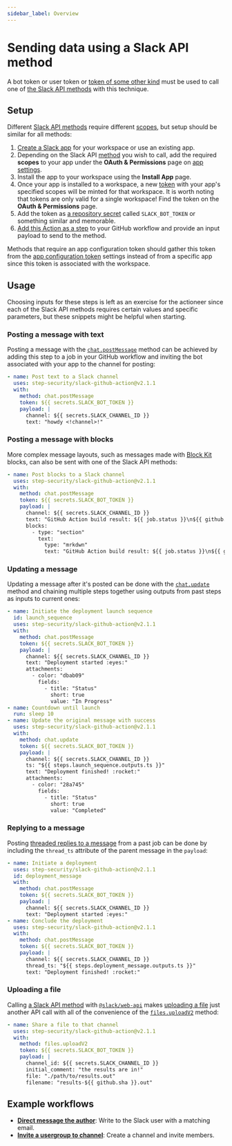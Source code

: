 ```yaml
---
sidebar_label: Overview
---
```


# Sending data using a Slack API method

A bot token or user token or [token of some other kind](https://docs.slack.dev/authentication/tokens) must be used to call one of [the Slack API methods](https://docs.slack.dev/reference/methods) with this technique.

## Setup

Different [Slack API methods](https://docs.slack.dev/reference/methods) require different [scopes](https://docs.slack.dev/reference/scopes), but setup should be similar for all methods:

1. [Create a Slack app](https://api.slack.com/apps/new) for your workspace or use an existing app.
2. Depending on the Slack API [method](https://docs.slack.dev/reference/methods) you wish to call, add the required **scopes** to your app under the **OAuth & Permissions** page on [app settings](https://api.slack.com/apps).
3. Install the app to your workspace using the **Install App** page.
4. Once your app is installed to a workspace, a new [token](https://docs.slack.dev/authentication/tokens) with your app's specified scopes will be minted for that workspace. It is worth noting that tokens are only valid for a single workspace! Find the token on the **OAuth & Permissions** page.
5. Add the token as [a repository secret](https://docs.github.com/en/actions/security-for-github-actions/security-guides/using-secrets-in-github-actions#creating-secrets-for-a-repository) called `SLACK_BOT_TOKEN` or something similar and memorable.
6. [Add this Action as a step](https://docs.github.com/en/actions/learn-github-actions/workflow-syntax-for-github-actions#jobsjob_idsteps) to your GitHub workflow and provide an input payload to send to the method.

Methods that require an app configuration token should gather this token from the [app configuration token](https://docs.slack.dev/app-manifests/configuring-apps-with-app-manifests#config-tokens) settings instead of from a specific app since this token is associated with the workspace.

## Usage

Choosing inputs for these steps is left as an exercise for the actioneer since each of the Slack API methods requires certain values and specific parameters, but these snippets might be helpful when starting.

### Posting a message with text

Posting a message with the [`chat.postMessage`](https://docs.slack.dev/reference/methods/chat.postMessage) method can be achieved by adding this step to a job in your GitHub workflow and inviting the bot associated with your app to the channel for posting:

```yaml
- name: Post text to a Slack channel
  uses: step-security/slack-github-action@v2.1.1
  with:
    method: chat.postMessage
    token: ${{ secrets.SLACK_BOT_TOKEN }}
    payload: |
      channel: ${{ secrets.SLACK_CHANNEL_ID }}
      text: "howdy <!channel>!"
```

### Posting a message with blocks

More complex message layouts, such as messages made with [Block Kit](https://docs.slack.dev/block-kit/) blocks, can also be sent with one of the Slack API methods:

```yaml
- name: Post blocks to a Slack channel
  uses: step-security/slack-github-action@v2.1.1
  with:
    method: chat.postMessage
    token: ${{ secrets.SLACK_BOT_TOKEN }}
    payload: |
      channel: ${{ secrets.SLACK_CHANNEL_ID }}
      text: "GitHub Action build result: ${{ job.status }}\n${{ github.event.pull_request.html_url || github.event.head_commit.url }}"
      blocks:
        - type: "section"
          text:
            type: "mrkdwn"
            text: "GitHub Action build result: ${{ job.status }}\n${{ github.event.pull_request.html_url || github.event.head_commit.url }}"
```

### Updating a message

Updating a message after it's posted can be done with the [`chat.update`](https://docs.slack.dev/reference/methods/chat.update) method and chaining multiple steps together using outputs from past steps as inputs to current ones:

```yaml
- name: Initiate the deployment launch sequence
  id: launch_sequence
  uses: step-security/slack-github-action@v2.1.1
  with:
    method: chat.postMessage
    token: ${{ secrets.SLACK_BOT_TOKEN }}
    payload: |
      channel: ${{ secrets.SLACK_CHANNEL_ID }}
      text: "Deployment started :eyes:"
      attachments:
        - color: "dbab09"
          fields:
            - title: "Status"
              short: true
              value: "In Progress"
- name: Countdown until launch
  run: sleep 10
- name: Update the original message with success
  uses: step-security/slack-github-action@v2.1.1
  with:
    method: chat.update
    token: ${{ secrets.SLACK_BOT_TOKEN }}
    payload: |
      channel: ${{ secrets.SLACK_CHANNEL_ID }}
      ts: "${{ steps.launch_sequence.outputs.ts }}"
      text: "Deployment finished! :rocket:"
      attachments:
        - color: "28a745"
          fields:
            - title: "Status"
              short: true
              value: "Completed"
```

### Replying to a message

Posting [threaded replies to a message](https://docs.slack.dev/messaging/#threading) from a past job can be done by including the `thread_ts` attribute of the parent message in the `payload`:

```yaml
- name: Initiate a deployment
  uses: step-security/slack-github-action@v2.1.1
  id: deployment_message
  with:
    method: chat.postMessage
    token: ${{ secrets.SLACK_BOT_TOKEN }}
    payload: |
      channel: ${{ secrets.SLACK_CHANNEL_ID }}
      text: "Deployment started :eyes:"
- name: Conclude the deployment
  uses: step-security/slack-github-action@v2.1.1
  with:
    method: chat.postMessage
    token: ${{ secrets.SLACK_BOT_TOKEN }}
    payload: |
      channel: ${{ secrets.SLACK_CHANNEL_ID }}
      thread_ts: "${{ steps.deployment_message.outputs.ts }}"
      text: "Deployment finished! :rocket:"
```

### Uploading a file

Calling [a Slack API method](https://docs.slack.dev/reference/methods) with [`@slack/web-api`](https://tools.slack.dev/node-slack-sdk/web-api) makes [uploading a file](https://docs.slack.dev/messaging/working-with-files#uploading_files) just another API call with all of the convenience of the [`files.uploadV2`](https://tools.slack.dev/node-slack-sdk/web-api/#upload-a-file) method:

```yaml
- name: Share a file to that channel
  uses: step-security/slack-github-action@v2.1.1
  with:
    method: files.uploadV2
    token: ${{ secrets.SLACK_BOT_TOKEN }}
    payload: |
      channel_id: ${{ secrets.SLACK_CHANNEL_ID }}
      initial_comment: "the results are in!"
      file: "./path/to/results.out"
      filename: "results-${{ github.sha }}.out"
```

## Example workflows

* [**Direct message the author**](/tools/slack-github-action/sending-techniques/sending-data-slack-api-method/direct-message-author): Write to the Slack user with a matching email.
* [**Invite a usergroup to channel**](/tools/slack-github-action/sending-techniques/sending-data-slack-api-method/invite-usergroup-to-channel): Create a channel and invite members.
